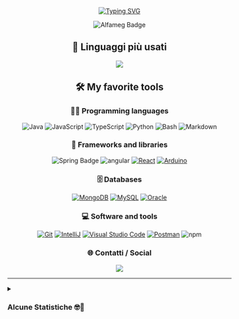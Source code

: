 <div align="center"> 

<a href="https://git.io/typing-svg"><img src="https://readme-typing-svg.herokuapp.com?font=Courier&weight=600&size=25&duration=4500&pause=1500&color=13F700&center=true&random=false&width=435&lines=Follow+the+white+rabbit!" alt="Typing SVG" /></a>

</div>

<div align="center" markdown="1">  
  
<!-- <img src="https://img.shields.io/badge/Software_Developer-Alfameg-blue" alt="Alfameg Badge" /> -->
<!-- <img src="https://img.shields.io/badge/Alfameg_-Alfameg?label=%20Software%20Developer&color=blue&link=https%3A%2F%2Fwww.alfameg.com%2F" alt="Alfameg Badge"/> -->
<img src="https://img.shields.io/badge/Alfameg-Alfameg?style=for-the-badge&label=Software%20Developer&color=blue&link=https%3A%2F%2Fwww.alfameg.com%2F" alt="Alfameg Badge"/>

</div>

<!-- 
<div align="center">
  
  <img src="https://cdn.rawgit.com/sindresorhus/awesome/d7305f38d29fed78fa85652e3a63e154dd8e8829/media/badge.svg" alt="Awesome Badge"/>
  
</div>
-->

<h2 align='center'> 
  📜 Linguaggi più usati
</h2>
    
<p align='center'>
  <a href="https://github.com/dgett130">
    <img align="center" src="https://github-readme-stats.vercel.app/api/top-langs/?username=dgett130&layout=compact&show_icons=true&theme=radical" />
  </a>
</p>

<h2 align='center'> 
  🛠️ My favorite tools
</h2>

<h3 align='center'> 
  👨‍💻 Programming languages
</h3>

<p align='center'>
    <img alt="Java" src="https://custom-icon-badges.demolab.com/badge/Java-007396.svg?logo=java&logoColor=white">
    <img alt="JavaScript" src="https://img.shields.io/badge/JavaScript-F7DF1E.svg?logo=javascript&logoColor=black">
    <img alt="TypeScript" src="https://img.shields.io/badge/-TypeScript-007ACC?style=flat-square&logo=typescript&logoColor=white" />
    <img alt="Python" src="https://img.shields.io/badge/Python-14354C.svg?logo=python&logoColor=white">
    <img alt="Bash" src="https://img.shields.io/badge/Bash-121011.svg?logo=gnu-bash&logoColor=white">
    <!-- <img alt="SQL" src="https://custom-icon-badges.herokuapp.com/badge/SQL-025E8C.svg?logo=database&logoColor=white"> -->
    <img alt="Markdown" src="https://img.shields.io/badge/Markdown-000000.svg?logo=markdown&logoColor=white">
</p>

<h3 align='center'> 
  🧰 Frameworks and libraries
</h3>

<p align='center'>
    <img src="https://img.shields.io/badge/Spring%20Framework-_?logo=spring&logoColor=white" alt="Spring Badge" />
    <img alt="angular" src="https://img.shields.io/badge/-Angular-DD0031?style=flat-square&logo=angular&logoColor=white" />
    <a href="#"><img alt="React" src="https://img.shields.io/badge/React-20232a.svg?logo=react&logoColor=%2361DAFB"></a>
    <a href="#"><img alt="Arduino" src="https://img.shields.io/badge/-Arduino-00979D?logo=Arduino&logoColor=white"></a>
</p>

<h3 align='center'> 
  🗄️ Databases
</h3>

<p align='center'>
    <a href="#"><img alt="MongoDB" src ="https://img.shields.io/badge/MongoDB-316192.svg?logo=mongodb&logoColor=white"></a>
    <a href="#"><img alt="MySQL" src="https://img.shields.io/badge/MySQL-00f.svg?logo=mysql&logoColor=white"></a>
    <a href="#"><img alt="Oracle" src ="https://img.shields.io/badge/Oracle-F00000.svg?logo=oracle&logoColor=white"></a>
</p>

<h3 align='center'> 
  💻 Software and tools
</h3>

<p align='center'>
    <a href="#"><img alt="Git" src="https://img.shields.io/badge/Git-F05033.svg?logo=git&logoColor=white"></a>
    <a href="#"><img alt="IntelliJ" src="https://img.shields.io/badge/IntelliJIDEA-000000.svg?logo=intellij-idea&logoColor=white"></a>
    <a href="#"><img alt="Visual Studio Code" src="https://img.shields.io/badge/Visual%20Studio%20Code-0078d7.svg?logo=visual-studio-code&logoColor=white"></a>
    <!-- <a href="#"><img alt="Dbeaver" src="https://custom-icon-badges.demolab.com/badge/-Dbeaver-372923?logo=dbeaver-mono&logoColor=white"></a> -->
    <a href="#"><img alt="Postman" src="https://img.shields.io/badge/Postman-FF6C37?logo=postman&logoColor=white"></a>
    <img alt="npm" src="https://img.shields.io/badge/-NPM-CB3837?style=flat-square&logo=npm&logoColor=white" />
    <!-- <a href="#"><img alt="Docker" src="https://img.shields.io/badge/Docker-FFFFFF?logo=docker&logoColor=blue"></a> -->
</p>

<h3 align='center'> 
🌐 Contatti / Social
</h3>

<p align='center'>
  <a href="https://www.linkedin.com/in/diego-gettatelli-83663915b/">
    <img align="center" src="https://img.shields.io/badge/-Diego Gettatelli-blue?style=flat-square&logo=Linkedin&logoColor=white&link=https://www.linkedin.com/in/diego-gettatelli-83663915b/" />
  </a>
</p>

---
<details>
<summary><h3>Alcune Statistiche 🤓🤖</h3></summary>
  <p>La sezione viene aggiornata in automatico ogni giorno alle 00:00</p>

  <!--START_SECTION:waka-->

```txt
Total Time: 159 hrs 10 mins

Java              119 hrs 53 mins ▰▰▰▰▰▰▰▰▰▰▰▰▰▰▰▰▰▰▱▱▱▱▱▱▱   73.86 %
JavaScript        13 hrs 29 mins  ▰▰▱▱▱▱▱▱▱▱▱▱▱▱▱▱▱▱▱▱▱▱▱▱▱   08.31 %
XML               12 hrs 2 mins   ▰▰▱▱▱▱▱▱▱▱▱▱▱▱▱▱▱▱▱▱▱▱▱▱▱   07.41 %
Other             3 hrs 9 mins    ▱▱▱▱▱▱▱▱▱▱▱▱▱▱▱▱▱▱▱▱▱▱▱▱▱   01.94 %
Java Properties   2 hrs 8 mins    ▱▱▱▱▱▱▱▱▱▱▱▱▱▱▱▱▱▱▱▱▱▱▱▱▱   01.32 %
```

<!--END_SECTION:waka-->
  
</details>

<!-- <div>
  
Visitor Counter: ![Visitor Count](https://profile-counter.glitch.me/dgett130/count.svg)

</div> -->
